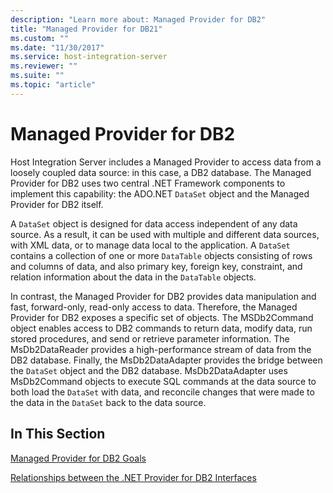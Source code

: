 ```yaml
---
description: "Learn more about: Managed Provider for DB2"
title: "Managed Provider for DB21"
ms.custom: ""
ms.date: "11/30/2017"
ms.service: host-integration-server
ms.reviewer: ""
ms.suite: ""
ms.topic: "article"
---
```

# Managed Provider for DB2
Host Integration Server includes a Managed Provider to access data from a loosely coupled data source: in this case, a DB2 database. The Managed Provider for DB2 uses two central .NET Framework components to implement this capability: the ADO.NET `DataSet` object and the Managed Provider for DB2 itself.  
  
 A `DataSet` object is designed for data access independent of any data source. As a result, it can be used with multiple and different data sources, with XML data, or to manage data local to the application. A `DataSet` contains a collection of one or more `DataTable` objects consisting of rows and columns of data, and also primary key, foreign key, constraint, and relation information about the data in the `DataTable` objects.  
  
 In contrast, the Managed Provider for DB2 provides data manipulation and fast, forward-only, read-only access to data. Therefore, the Managed Provider for DB2 exposes a specific set of objects. The MSDb2Command object enables access to DB2 commands to return data, modify data, run stored procedures, and send or retrieve parameter information. The MsDb2DataReader provides a high-performance stream of data from the DB2 database. Finally, the MsDb2DataAdapter provides the bridge between the `DataSet` object and the DB2 database. MsDb2DataAdapter uses MsDb2Command objects to execute SQL commands at the data source to both load the `DataSet` with data, and reconcile changes that were made to the data in the `DataSet` back to the data source.  
  
## In This Section  
 [Managed Provider for DB2 Goals](../core/managed-provider-for-db2-goals1.md)  
  
 [Relationships between the .NET Provider for DB2 Interfaces](../core/relationships-between-the-net-provider-for-db2-interfaces2.md)
